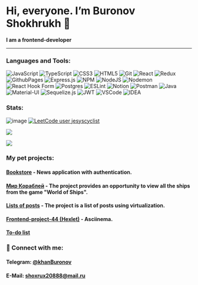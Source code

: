 <h1>Hi, everyone. I’m Buronov Shokhrukh 👋</h1>

<div>
  <p><b>I am a frontend-developer</b></p>
</div>

___

### Languages and Tools:
 ![JavaScript](https://img.shields.io/badge/javascript-%23323330.svg?style=for-the-badge&logo=javascript&logoColor=%23F7DF1E)
![TypeScript](https://img.shields.io/badge/typescript-%23007ACC.svg?style=for-the-badge&logo=typescript&logoColor=white) 
![CSS3](https://img.shields.io/badge/css3-%231572B6.svg?style=for-the-badge&logo=css3&logoColor=white) ![HTML5](https://img.shields.io/badge/html5-%23E34F26.svg?style=for-the-badge&logo=html5&logoColor=white)
![Git](https://img.shields.io/badge/GIT-E44C30?style=for-the-badge&logo=git&logoColor=white)
![React](https://img.shields.io/badge/React-20232A?style=for-the-badge&logo=react&logoColor=61DAFB)
![Redux](https://img.shields.io/badge/Redux-593D88?style=for-the-badge&logo=redux&logoColor=white)
![GithubPages](https://img.shields.io/badge/github%20pages-121013?style=for-the-badge&logo=github&logoColor=white)
![Express.js](https://img.shields.io/badge/express.js-%23404d59.svg?style=for-the-badge&logo=express&logoColor=%2361DAFB) 
![NPM](https://img.shields.io/badge/NPM-%23CB3837.svg?style=for-the-badge&logo=npm&logoColor=white)
![NodeJS](https://img.shields.io/badge/node.js-6DA55F?style=for-the-badge&logo=node.js&logoColor=white) ![Nodemon](https://img.shields.io/badge/NODEMON-%23323330.svg?style=for-the-badge&logo=nodemon&logoColor=%BBDEAD) ![React Hook Form](https://img.shields.io/badge/React%20Hook%20Form-%23EC5990.svg?style=for-the-badge&logo=reacthookform&logoColor=white)
![Postgres](https://img.shields.io/badge/postgres-%23316192.svg?style=for-the-badge&logo=postgresql&logoColor=white) 
![ESLint](https://img.shields.io/badge/ESLint-4B3263?style=for-the-badge&logo=eslint&logoColor=white) ![Notion](https://img.shields.io/badge/Notion-%23000000.svg?style=for-the-badge&logo=notion&logoColor=white) ![Postman](https://img.shields.io/badge/Postman-FF6C37?style=for-the-badge&logo=postman&logoColor=white)
![Java](https://img.shields.io/badge/Java-ED8B00?style=for-the-badge&logo=openjdk&logoColor=white)
![Material-UI](https://img.shields.io/badge/Material--UI-0081CB?style=for-the-badge&logo=material-ui&logoColor=white)
![Sequelize.js](https://img.shields.io/badge/sequelize-323330?style=for-the-badge&logo=sequelize&logoColor=blue)
![JWT](https://img.shields.io/badge/json%20web%20tokens-323330?style=for-the-badge&logo=json-web-tokens&logoColor=pink)
![VSCode](https://img.shields.io/badge/Visual_Studio_Code-0078D4?style=for-the-badge&logo=visual%20studio%20code&logoColor=white)
![IDEA](https://img.shields.io/badge/IntelliJ_IDEA-000000.svg?style=for-the-badge&logo=intellij-idea&logoColor=white)

### Stats:                                                                                                                                                                                                                                        
![image](https://www.codewars.com/users/shahmen2088/badges/small)
[![LeetCode user jesyscyclist](https://img.shields.io/badge/dynamic/json?style=flat&labelColor=black&color=%23ffa116&label=Solved&query=solved&url=https%3A%2F%2Fleetcode-badge.vercel.app%2Fapi%2Fusers%2Fjesyscyclist&logo=leetcode&logoColor=yellow)](https://leetcode.com/shahmen2088/)

![](https://github-readme-stats.vercel.app/api?username=shahmen2088&theme=blue-green)
<br/>


![](https://github-readme-stats.vercel.app/api/top-langs/?username=shahmen2088&theme=blue-green)
<br/>

                                                                                                                         
### My pet projects:

<h4>
   <a href=https://github.com/shahmen2088/astone-project>Bookstore</a>
    - News application with authentication.
</h4> 
<h4>
   <a href=https://github.com/shahmen2088/lesta-project>Мир Кораблей</a>
    - The project provides an opportunity to view all the ships from the game "World of Ships".
</h4>
<h4>
   <a href=https://github.com/shahmen2088/picasso_project>Lists of posts</a>
    - The project is a list of posts using virtualization.
</h4> 
<h4>
   <a href=https://github.com/shahmen2088/frontend-project-44>Frontend-project-44 (Hexlet)</a>
    - Asciinema.
</h4> 
<h4>
   <a href=https://github.com/shahmen2088/react-first-project>To-do list</a>
</h4> 
 

                                                                                                                                
<div>
  <h3>🤝 Connect with me:</h3>
  <h4>Telegram: <a href=https://t.me/khanBuronov>@khanBuronov</a></h4>                                                                                                           
  <h4>E-Mail: <a href="mailto:shoxrux20888@mail.ru">shoxrux20888@mail.ru</a></h4>                                                                                                       
 </div>
<!---
--->
